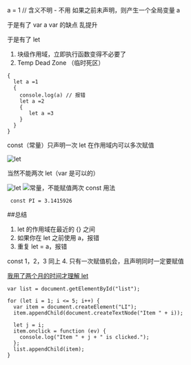 a = 1 // 含义不明 - 不用
如果之前未声明，则产生一个全局变量 a

于是有了 var a
var 的缺点 乱提升

于是有了 let
1. 块级作用域，立即执行函数变得不必要了
2. Temp Dead Zone （临时死区）
```
{
  let a =1
  {
    console.log(a) // 报错
    let a =2
    {
       let a =3
    }
  }
}
```
const（常量）只声明一次
let 在作用域内可以多次赋值

![let](https://upload-images.jianshu.io/upload_images/7094266-44fe80c0f5ff5f15.png?imageMogr2/auto-orient/strip%7CimageView2/2/w/1240)

当然不能两次 let（var 是可以的）

![let](https://upload-images.jianshu.io/upload_images/7094266-9a118e2a5a2b2349.png?imageMogr2/auto-orient/strip%7CimageView2/2/w/1240)
![常量，不能赋值两次](https://upload-images.jianshu.io/upload_images/7094266-b43033f93dac1785.png?imageMogr2/auto-orient/strip%7CimageView2/2/w/1240)
const 用法
```
 const PI = 3.1415926
```
##总结
1. let 的作用域在最近的 {} 之间
2. 如果你在 let 之前使用 a，报错
3. 重复 let = a，报错

const
1，2，3 同上
4. 只有一次赋值机会，且声明同时一定要赋值


[我用了两个月的时间才理解 let](https://zhuanlan.zhihu.com/p/28140450)
```
var list = document.getElementById("list");

for (let i = 1; i <= 5; i++) {
  var item = document.createElement("LI");
  item.appendChild(document.createTextNode("Item " + i));

  let j = i;
  item.onclick = function (ev) {
    console.log("Item " + j + " is clicked.");
  };
  list.appendChild(item);
}
```
